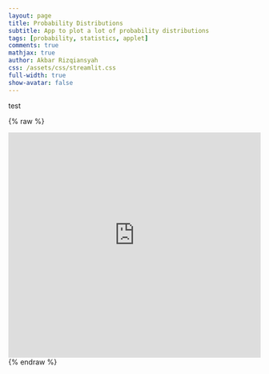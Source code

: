 ```yaml
---
layout: page
title: Probability Distributions
subtitle: App to plot a lot of probability distributions
tags: [probability, statistics, applet]
comments: true
mathjax: true
author: Akbar Rizqiansyah
css: /assets/css/streamlit.css
full-width: true
show-avatar: false
---
```


test

{% raw %}
<div class="streamlit-container">
    <iframe src="https://pw-probability-distribution-5pguj3vatwsnvyvnnmj7j5.streamlit.app?embed=true" height="450px" width="100%" allowfullscreen="" frameborder="0"></iframe>
</div>
{% endraw %}